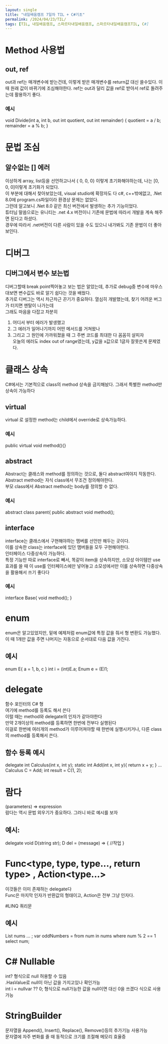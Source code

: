 ```yaml
---
layout: single
title: "내일배움캠프 7일차 TIL + C#기초"
permalink: /2024/04/23/TIL/
tags: [TIL, 내일배움캠프, 스파르타내일배움캠프, 스파르타내일배움캠프TIL, C#]
---
```


# Method 사용법
## out, ref
out과 ref는 매개변수에 받는건데, 이렇게 받은 매개변수를 return값 대신 쓸수있다.
이 때 원래 값이 바뀌기에 조심해야한다.
ref는 out과 달리 값을 ref로 받아서 ref로 돌려주는데 활용하기 좋다.
### 예시
void Divide(int a, int b, out int quotient, out int remainder)
{
    quotient = a / b;
    remainder = a % b;
}

# 문법 조심
## 알수없는 [] 에러
이상하게 array, list등을 선언하고나서 { 0, 0, 0} 이렇게 초기화해야하는데, 나는 [0, 0, 0]이렇게 초기화가 되었다.<br>
이 부분에 대해서 찾아보았는데, visual studio에 확장자도 다 c#, c++밖에없고, .Net 8.0에 program.cs파일이라 환경상 문제는 없었다.<br>
그런데 알고보니 .Net 8.0 같은 최신 버전에서 발생하는 추가 기능이었다.<br>
튜터님 말씀으로는 유니티는 .net 4.x 버전이니 기존에 문법에 따라서 개발을 계속 해주면 된다고 하셨다.<br>
경우에 따라서 .net버전이 다른 사람이 있을 수도 있으니 내가봐도 기존 문법이 더 좋아보인다.

# 디버그
## 디버그에서 변수 보는법
디버그할때 break point찍어놓고 보는 법은 알았는데, 추가로 debug중 변수에 마우스 대보면 변수값도 바로 알기 쉽다는 것을 배웠다.<br>
추가로 디버그는 역시 차근차근 끈기가 중요하다. 열심히 개발했는데, 찾기 어려운 버그가 터지면 멘탈이 나가는데<br>
그래도 마음을 다잡고 차분히<br>
1. 어디서 부터 에러가 발생했고<br>
2. 그 에러가 일어나기까지 어떤 메서드를 거쳐왔나<br>
3. 그리고 그 원인에 가까워졌을 때 그 주변 코드를 최대한 다 꼼꼼히 살피자<br>
오늘의 에러도 index out of range였는데, y값을 x값으로 1글자 잘못쓴게 문제였다.

# 클래스 상속
C#에서는 기본적으로  class의 method 상속을 금지해놨다. 그래서 특별한 method만 상속이 가능하다
## virtual
virtual 로 설정한 method는 child에서 override로 상속가능하다.
### 예시
public virtual void method(){}

## abstract
Abstract는 클래스와 method를 정의하는 것으로, 둘다 abstract여야지 작동한다.<br>
Abstract method는 자식 class에서 무조건 정의해야한다.<br>
부모 class에서 Abstract method는 body를 정의할 수 없다.

### 예시
abstract class parent{
  public abstract void method();

## interface
interface는 클래스에서 구현해야하는 맴버를 선언만 해두는 곳이다.<br>
이를 상속한 class는 interface에 있던 맴버들을 모두 구현해야한다.<br>
인터페이스 다중상속이 가능하다.<br>
특정 기능만 따로 interface로 빼서, 똑같이 item을 상속하지만, 소모성 아이템만 use 효과를 쓸 때 이 use를 인터페이스에만 넣어놓고 소모성에서만 이를 상속하면 다중상속을 활용해서 쓰기 좋다다

### 예시
interface Base{
  void method();
}

# enum
enum은 알고있었지만, 밑에 예제처럼 enum값에 특정 값을 줘서 형 변환도 가능했다.<br>
이 때 1개만 값을 주면 나머지는 자동으로 순서대로 다음 값을 가진다.
## 예시
enum E{
  a = 1,
  b,
  c
}
int i = (int)E.a;
Enum e = (E)1;

# delegate
함수 포인터의 C# 형<br>
여기에 method를 등록도 해서 쓴다<br>
이럴 때는 method와 delegate의 인자가 같아야한다<br>
만약 2개이상의 method를 등록하면 한번에 전부다 실행된다<br>
이걸로 한번에 여러개의 method가 이루어져야할 때 한번에 실행시키거나, 다른 class의 method를 등록해서 쓴다.

## 함수 등록 예시
delegate int Calculus(int x, int y);
static int Add(int x, int y){
  return x + y;
}
...
Calculus C = Add;
int result = C(1, 2);

# 람다
(parameters) => expression <br>
람다는 역시 문법 외우기가 중요하다. 그러니 바로 예시를 보자

## 예시:
delegate void D(string str);
D del = (message) => {
  //작업
}

# Func<type, type, type..., return type> , Action<type...>
이것들은 이미 존재하는 delegate다<br>
Func은 마지막 인자가 반환값의 형태이고, Action은 전부 그냥 인자다.

#LINQ
쿼리문

## 예시
List<int> nums ... ;
var oddNumbers = from num in nums
                where num % 2 == 1
                select num;

# C# Nullable
int? 형식으로 null 허용할 수 있음<br>
.HasValue로 null이 아닌 값을 가지고있나 확인가능<br>
int i = nullvar ?? 0; 형식으로 null가능한 값을 null이면 대신 0을 쓰겠다 식으로 사용가능

# StringBuilder
문자열을 Append(), Insert(), Replace(), Remove()등의 추가기능 사용가능<br>
문자열에 자주 변화를 줄 때 동적으로 크기를 조절해 메모리 효율증
